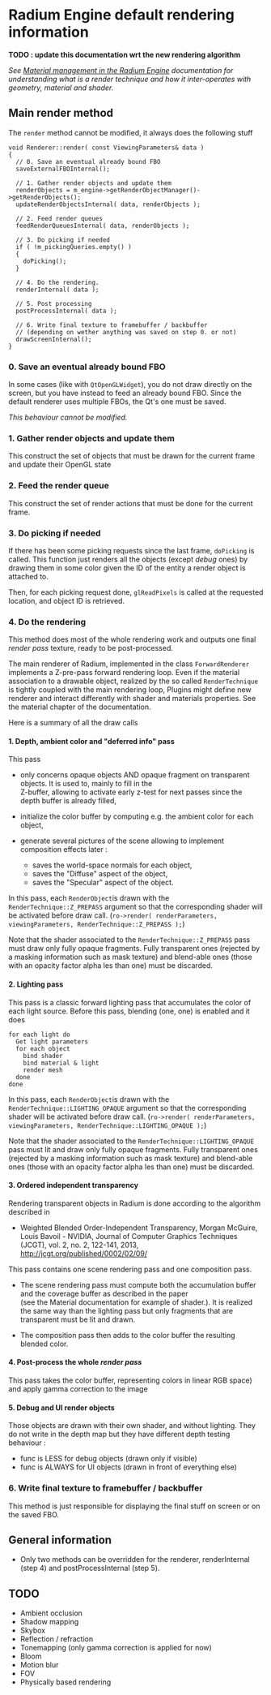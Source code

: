 # Radium Engine default rendering information
**TODO : update this documentation wrt the new rendering algorithm**

_See [Material management in the Radium Engine](./material.md) documentation for understanding what is a render technique 
and how it inter-operates with geometry, material and shader._

## Main render method

The `render` method cannot be modified, it always does the following stuff 

```
void Renderer::render( const ViewingParameters& data )
{
  // 0. Save an eventual already bound FBO
  saveExternalFBOInternal();

  // 1. Gather render objects and update them
  renderObjects = m_engine->getRenderObjectManager()->getRenderObjects();
  updateRenderObjectsInternal( data, renderObjects );

  // 2. Feed render queues
  feedRenderQueuesInternal( data, renderObjects );

  // 3. Do picking if needed
  if ( !m_pickingQueries.empty() )
  {
    doPicking();
  }

  // 4. Do the rendering.
  renderInternal( data );

  // 5. Post processing
  postProcessInternal( data );

  // 6. Write final texture to framebuffer / backbuffer
  // (depending on wether anything was saved on step 0. or not)
  drawScreenInternal();
}
```

### 0. Save an eventual already bound FBO
In some cases (like with `QtOpenGLWidget`), you do not draw directly on the screen, but you have instead
to feed an already bound FBO. Since the default renderer uses multiple FBOs, the Qt's one must be saved. 

_This behaviour cannot be modified._

### 1. Gather render objects and update them
This construct the set of objects that must be drawn for the current frame and update their OpenGL state

### 2. Feed the render queue
This construct the set of render actions that must be done for the current frame.

### 3. Do picking if needed
If there has been some picking requests since the last frame, `doPicking` is called.
This function just renders all the objects (except _debug_ ones) by drawing them in some color given the ID 
of the entity a render object is attached to.

Then, for each picking request done, `glReadPixels` is called at the requested location, and object ID is retrieved.

### 4. Do the rendering
This method does most of the whole rendering work 
and outputs one final _render pass_
 texture, ready to be post-processed.

The main renderer of Radium, implemented in the class ``ForwardRenderer`` implements a Z-pre-pass forward rendering loop.
Even if the material association to a drawable object, realized by the so called ``RenderTechnique`` is tightly 
coupled with the main rendering loop, Plugins might define new renderer and interact differently with shader and 
materials properties. See the material chapter of the documentation.

Here is a summary of all the draw calls
#### 1. Depth, ambient color and "deferred info" pass
This pass 
*   only concerns opaque objects AND opaque fragment on transparent objects. It is used to, mainly to fill in the  
Z-buffer, allowing to activate early z-test for next passes since the depth buffer is already filled,

*   initialize the color buffer by computing e.g. the ambient color for each object,

*   generate several pictures of the scene allowing to implement composition effects later :
    *   saves the world-space normals for each object,
    *   saves the "Diffuse" aspect of the object,
    *   saves the "Specular" aspect of the object.
 
In this pass, each ``RenderObject``is drawn with the ``RenderTechnique::Z_PREPASS`` argument so that the corresponding
shader will be activated before draw call. (``ro->render( renderParameters, viewingParameters, RenderTechnique::Z_PREPASS );``)
  
Note that the  shader associated to  the ``RenderTechnique::Z_PREPASS`` pass must draw only fully opaque fragments. 
Fully transparent ones (rejected by a masking information such as mask texture) and blend-able ones 
(those with an opacity factor alpha les than one) must be discarded.
  
#### 2. Lighting pass
This pass is a classic forward lighting pass that accumulates the color of each light source. 
Before this pass, blending (one, one) is enabled and it does 
```text
for each light do
  Get light parameters
  for each object
    bind shader
    bind material & light
    render mesh
  done
done
```

In this pass, each ``RenderObject``is drawn with the ``RenderTechnique::LIGHTING_OPAQUE`` argument so that the 
corresponding shader will be activated before draw call. 
(``ro->render( renderParameters, viewingParameters, RenderTechnique::LIGHTING_OPAQUE );``)
  
Note that the  shader associated to  the ``RenderTechnique::LIGHTING_OPAQUE`` pass must lit and draw only fully opaque 
fragments. 
Fully transparent ones (rejected by a masking information such as mask texture) and blend-able ones 
(those with an opacity factor alpha les than one) must be discarded.

#### 3. Ordered independent transparency 
Rendering transparent objects in Radium is done according to the algorithm described in 
*   Weighted Blended Order-Independent Transparency,
    Morgan McGuire, Louis Bavoil - NVIDIA,
    Journal of Computer Graphics Techniques (JCGT), vol. 2, no. 2, 122-141, 2013,
    <http://jcgt.org/published/0002/02/09/>
    
This pass contains one scene rendering pass and one composition pass.

*   The scene rendering pass must compute both the accumulation buffer and the coverage buffer as described in the paper  
(see the Material documentation for example of shader.). It is realized the same way than the lighting pass but only 
fragments that are transparent must be lit and drawn.

*   The composition pass then adds to the color buffer the resulting blended color.

#### 4. Post-process the whole _render pass_
This pass takes the color buffer, representing colors in linear RGB space) and apply gamma correction to the image

#### 5. Debug and UI render objects
Those objects are drawn with their own shader, and without lighting.
They do not write in the depth map but they have different depth testing behaviour :
*   func is LESS for debug objects (drawn only if visible)
*   func is ALWAYS for UI objects (drawn in front of everything else)

### 6. Write final texture to framebuffer / backbuffer
This method is just responsible for displaying the final stuff on screen or on the saved FBO.

## General information
*   Only two methods can be overridden for the renderer, renderInternal (step 4) and postProcessInternal (step 5).
  
## TODO
*   Ambient occlusion
*   Shadow mapping
*   Skybox 
*   Reflection / refraction
*   Tonemapping (only gamma correction is applied for now)
*   Bloom
*   Motion blur
*   FOV
*   Physically based rendering
